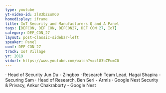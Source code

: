 ```yaml
---
type: youtube
yt-video-id: zl83bZEumC0
homedisplay: iframe
title: IoT Security and Manufacturers Q and A Panel
tags: [DEFCON, DEF CON, DEFCON27, DEF CON 27, IoT]
category: DEF_CON_27
layout: post-classic-sidebar-left
speaker: Panel
conf: DEF CON 27
track: IoT Village
yr: 2019
vidurl: https://www.youtube.com/watch?v=zl83bZEumC0
---
```

· Head of Security Jun Du - Zingbox
· Research Team Lead, Hagai Shapira - Securing Sam
· Head of Research, Ben Seri - Armis
· Google Nest Security & Privacy, Ankur Chakraborty - Google Nest